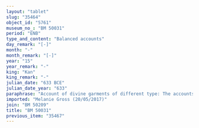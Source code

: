 ```yaml
---
layout: "tablet"
slug: "35464"
object_id: "5761"
museum_no_: "BM 50031"
period: "ENB"
type_and_content: "Balanced accounts"
day_remark: "[-]"
month: "-"
month_remark: "[-]"
year: "15"
year_remark: "-"
king: "Kan"
king_remark: "-"
julian_date: "633 BCE"
julian_date_year: "633"
paraphrase: "Account of divine garments of different type: The accounts of different types of garments of red and blue wool (<em>tabarru</em>, <em>takiltu</em>), work (<em>dullu</em>) of the weavers &Scaron;ama&scaron;-&scaron;umu-ibni and Iqi&scaron;āya as well as a certain Dummuqu, are settled."
imported: "Melanie Gross (20/05/2017)"
join: "BM 50209"
title: "BM 50031"
previous_item: "35467"
---
```

